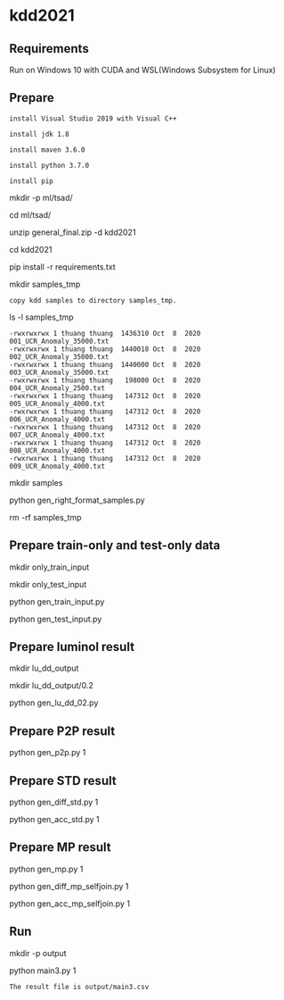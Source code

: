 # kdd2021

## Requirements

Run on Windows 10 with CUDA and WSL(Windows Subsystem for Linux)

## Prepare
```
install Visual Studio 2019 with Visual C++

install jdk 1.8

install maven 3.6.0

install python 3.7.0

install pip
```

mkdir -p ml/tsad/

cd ml/tsad/

unzip general_final.zip -d kdd2021

cd kdd2021

pip install -r requirements.txt

mkdir samples_tmp

```
copy kdd samples to directory samples_tmp.
```
ls -l samples_tmp
```
-rwxrwxrwx 1 thuang thuang  1436310 Oct  8  2020 001_UCR_Anomaly_35000.txt
-rwxrwxrwx 1 thuang thuang  1440018 Oct  8  2020 002_UCR_Anomaly_35000.txt
-rwxrwxrwx 1 thuang thuang  1440000 Oct  8  2020 003_UCR_Anomaly_35000.txt
-rwxrwxrwx 1 thuang thuang   198000 Oct  8  2020 004_UCR_Anomaly_2500.txt
-rwxrwxrwx 1 thuang thuang   147312 Oct  8  2020 005_UCR_Anomaly_4000.txt
-rwxrwxrwx 1 thuang thuang   147312 Oct  8  2020 006_UCR_Anomaly_4000.txt
-rwxrwxrwx 1 thuang thuang   147312 Oct  8  2020 007_UCR_Anomaly_4000.txt
-rwxrwxrwx 1 thuang thuang   147312 Oct  8  2020 008_UCR_Anomaly_4000.txt
-rwxrwxrwx 1 thuang thuang   147312 Oct  8  2020 009_UCR_Anomaly_4000.txt
```

mkdir samples

python gen_right_format_samples.py

rm -rf samples_tmp

## Prepare train-only and test-only data
mkdir only_train_input

mkdir only_test_input

python gen_train_input.py

python gen_test_input.py

## Prepare luminol result
mkdir lu_dd_output

mkdir lu_dd_output/0.2

python gen_lu_dd_02.py

## Prepare P2P result
python gen_p2p.py 1

## Prepare STD result
python gen_diff_std.py 1

python gen_acc_std.py 1

## Prepare MP result
python gen_mp.py 1

python gen_diff_mp_selfjoin.py 1

python gen_acc_mp_selfjoin.py 1

## Run
mkdir -p output

python main3.py 1

```
The result file is output/main3.csv
```